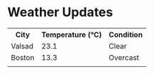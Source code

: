 # Weather Updates

<!-- WEATHER-UPDATE-START -->
<table><tr><th>City</th><th>Temperature (°C)</th><th>Condition</th></tr><tr><td>Valsad</td><td>23.1</td><td>Clear</td></tr><tr><td>Boston</td><td>13.3</td><td>Overcast</td></tr><tr><td></td><td></td><td></td></tr></table>
<!-- WEATHER-UPDATE-END -->
